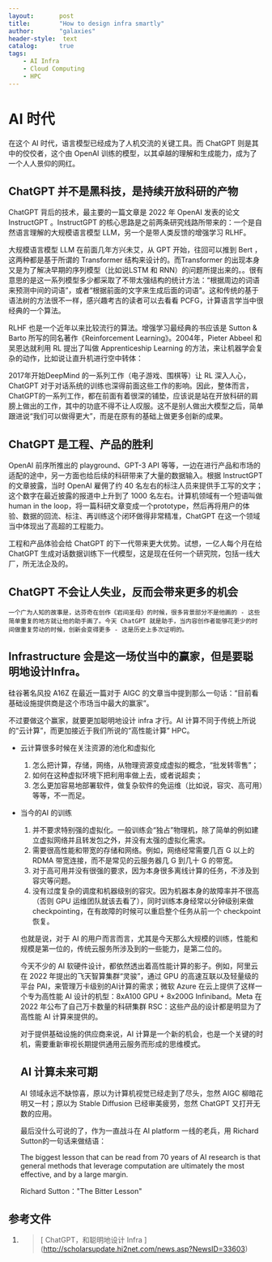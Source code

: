 ```yaml
---
layout:       post
title:        "How to design infra smartly"
author:       "galaxies"
header-style:  text
catalog:      true
tags:
    - AI Infra
    - Cloud Computing
    - HPC
---
```


# AI 时代
在这个 AI 时代，语言模型已经成为了人机交流的关键工具。而 ChatGPT 则是其中的佼佼者，这个由 OpenAI 训练的模型，以其卓越的理解和生成能力，成为了一个人人景仰的网红。

## ChatGPT 并不是黑科技，是持续开放科研的产物
ChatGPT 背后的技术，最主要的一篇文章是 2022 年 OpenAI 发表的论文 InstructGPT 。InstructGPT 的核心思路是之前两条研究线路所带来的：一个是自然语言理解的大规模语言模型 LLM，另一个是带人类反馈的增强学习 RLHF。

大规模语言模型 LLM 在前面几年方兴未艾，从 GPT 开始，往回可以推到 Bert ，这两种都是基于所谓的 Transformer 结构来设计的。而Transformer 的出现本身又是为了解决早期的序列模型（比如说LSTM 和 RNN）的问题所提出来的。。很有意思的是这一系列模型多少都采取了不带太强结构的统计方法：“根据周边的词语来预测中间的词语”，或者“根据前面的文字来生成后面的词语”。这和传统的基于语法树的方法很不一样，感兴趣考古的读者可以去看看 PCFG，计算语言学当中很经典的一个算法。

RLHF 也是一个近年以来比较流行的算法。增强学习最经典的书应该是 Sutton & Barto 所写的同名著作《Reinforcement Learning》。2004年，Pieter Abbeel 和吴恩达就利用 RL 提出了叫做 Apprenticeship Learning 的方法，来让机器学会复杂的动作，比如说让直升机进行空中转体：

2017年开始DeepMind 的一系列工作（电子游戏、围棋等）让 RL 深入人心，ChatGPT 对于对话系统的训练也深得前面这些工作的影响。因此，整体而言，ChatGPT的一系列工作，都在前面有着很深的铺垫，应该说是站在开放科研的肩膀上做出的工作，其中的功底不得不让人叹服。这不是别人做出大模型之后，简单跟进说“我们可以做得更大”，而是在原有的基础上做更多创新的成果。

## ChatGPT 是工程、产品的胜利

OpenAI 前序所推出的 playground、GPT-3 API 等等，一边在进行产品和市场的适配的途中，另一方面也给后续的科研带来了大量的数据输入。根据 InstructGPT 的文章披露，当时 OpenAI 雇佣了约 40 名左右的标注人员来提供手工写的文字；这个数字在最近披露的报道中上升到了 1000 名左右。计算机领域有一个短语叫做 human in the loop，将一篇科研文章变成一个prototype，然后再将用户的体验、数据的回流、标注、再训练这个闭环做得非常精准，ChatGPT 在这一个领域当中体现出了高超的工程能力。

工程和产品体验会给 ChatGPT 的下一代带来更大优势。试想，一亿人每个月在给 ChatGPT 生成对话数据训练下一代模型，这是现在任何一个研究院，包括一线大厂，所无法企及的。

## ChatGPT 不会让人失业，反而会带来更多的机会

    一个广为人知的故事是，达芬奇在创作《岩间圣母》的时候，很多背景部分不是他画的 - 这些简单重复的地方就让他的助手画了。今天 ChatGPT 就是助手，当内容创作者能够花更少的时间做重复劳动的时候，创新会变得更多 - 这是历史上多次证明的。

## Infrastructure 会是这一场仗当中的赢家，但是要聪明地设计Infra。
硅谷著名风投 A16Z 在最近一篇对于 AIGC 的文章当中提到那么一句话：“目前看基础设施提供商是这个市场当中最大的赢家”。

不过要做这个赢家，就要更加聪明地设计 infra 才行。AI 计算不同于传统上所说的“云计算”，而更加接近于我们所说的“高性能计算” HPC。

* 云计算很多时候在关注资源的池化和虚拟化
    1. 怎么把计算，存储，网络，从物理资源变成虚拟的概念，“批发转零售”；
    2. 如何在这种虚拟环境下把利用率做上去，或者说超卖；
    3. 怎么更加容易地部署软件，做复杂软件的免运维（比如说，容灾、高可用）等等，不一而足。
* 当今的AI 的训练
    1. 并不要求特别强的虚拟化。一般训练会“独占”物理机，除了简单的例如建立虚拟网络并且转发包之外，并没有太强的虚拟化需求。
    2. 需要很高性能和带宽的存储和网络。例如，网络经常需要几百 G 以上的 RDMA 带宽连接，而不是常见的云服务器几 G 到几十 G 的带宽。
    3. 对于高可用并没有很强的要求，因为本身很多离线计算的任务，不涉及到容灾等问题。
    4. 没有过度复杂的调度和机器级别的容灾。因为机器本身的故障率并不很高（否则 GPU 运维团队就该去看了），同时训练本身经常以分钟级别来做 checkpointing，在有故障的时候可以重启整个任务从前一个 checkpoint 恢复。

    也就是说，对于 AI 的用户而言而言，尤其是今天那么大规模的训练，性能和规模是第一位的，传统云服务所涉及到的一些能力，是第二位的。

    今天不少的 AI 软硬件设计，都依然透出着高性能计算的影子。例如，阿里云在 2022 年提出的飞天智算集群“灵骏”，通过 GPU 的高速互联以及轻量级的平台 PAI，来管理万卡级别的AI计算的需求；微软 Azure 在云上提供了这样一个专为高性能 AI 设计的机型：8xA100 GPU + 8x200G Infiniband。Meta 在 2022 年公布了自己万卡数量的科研集群 RSC：这些产品的设计都是明显为了高性能 AI 计算来提供的。

    对于提供基础设施的供应商来说，AI 计算是一个新的机会，也是一个关键的时机，需要重新审视长期提供通用云服务而形成的思维模式。

    ## AI 计算未来可期

    AI 领域永远不缺惊喜，原以为计算机视觉已经走到了尽头，忽然 AIGC 柳暗花明又一村；原以为 Stable Diffusion 已经审美疲劳，忽然 ChatGPT 又打开无数的应用。

    最后没什么可说的了，作为一直战斗在 AI platform 一线的老兵，用 Richard Sutton的一句话来做结语：

    The biggest lesson that can be read from 70 years of AI research is that general methods that leverage computation are ultimately the most effective, and by a large margin.

    Richard Sutton："The Bitter Lesson"


## 参考文件

1. >[ ChatGPT，和聪明地设计 Infra ]
   (http://scholarsupdate.hi2net.com/news.asp?NewsID=33603) 
